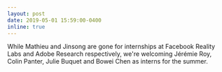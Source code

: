 ```yaml
---
layout: post
date: 2019-05-01 15:59:00-0400
inline: true
---
```


While Mathieu and Jinsong are gone for internships at Facebook Reality Labs and Adobe Research respectively, we're welcoming Jérémie Roy, Colin Panter, Julie Buquet and Bowei Chen as interns for the summer.